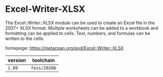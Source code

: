 # Excel-Writer-XLSX

The Excel::Writer::XLSX module can be used to create an Excel file in the 2007+ XLSX format. Multiple worksheets can be added to a workbook and formatting can be applied to cells. Text, numbers, and formulas can be written to the cells.

*homepage*: <https://metacpan.org/pod/Excel::Writer::XLSX>

version | toolchain
--------|----------
``1.09`` | ``foss/2020b``
